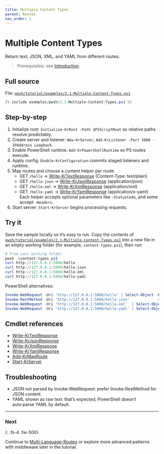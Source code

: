 ```yaml
---
title: Multiple Content Types
parent: Routes
nav_order: 1
---
```


# Multiple Content Types

Return text, JSON, XML, and YAML from different routes.

> Prerequisites: see [Introduction][Introduction].

## Full source

File: [`pwsh/tutorial/examples/2.1-Multiple-Content-Types.ps1`][2.1-Multiple-Content-Types.ps1]

```powershell
{% include examples/pwsh/2.1-Multiple-Content-Types.ps1 %}
```

## Step-by-step

1. Initialize root: `Initialize-KrRoot -Path $PSScriptRoot` so relative paths resolve predictably.
2. Create server and listener: `New-KrServer`; `Add-KrListener -Port 5000 -IPAddress Loopback`.
3. Enable PowerShell runtime: `Add-KrPowerShellRuntime` so PS routes execute.
4. Apply config: `Enable-KrConfiguration` commits staged listeners and runtime.
5. Map routes and choose a content helper per route:
      - GET `/hello` → [Write-KrTextResponse][Write-KrTextResponse] (Content-Type: text/plain)
      - GET `/hello-json` → [Write-KrJsonResponse][Write-KrJsonResponse] (application/json)
      - GET `/hello-xml` → [Write-KrXmlResponse][Write-KrXmlResponse] (application/xml)
      - GET `/hello-yaml` → [Write-KrYamlResponse][Write-KrYamlResponse] (application/x-yaml)
      Each helper accepts optional parameters like `-StatusCode`, and some accept `-Headers`.
6. Start server: `Start-KrServer` begins processing requests.

## Try it

Save the sample locally so it’s easy to run. Copy the contents of
[`pwsh/tutorial/examples/2.1-Multiple-Content-Types.ps1`][2.1-Multiple-Content-Types.ps1]
into a new file in an empty working folder (for example, `content-types.ps1`), then run:

```powershell
# From your working folder
pwsh .\content-types.ps1
curl http://127.0.0.1:5000/hello
curl http://127.0.0.1:5000/hello-json
curl http://127.0.0.1:5000/hello-xml
curl http://127.0.0.1:5000/hello-yaml
```

PowerShell alternatives:

```powershell
Invoke-WebRequest -Uri 'http://127.0.0.1:5000/hello' | Select-Object -ExpandProperty Content
Invoke-RestMethod -Uri 'http://127.0.0.1:5000/hello-json'             # auto-parses JSON
Invoke-WebRequest -Uri 'http://127.0.0.1:5000/hello-xml'  | Select-Object -ExpandProperty Content
Invoke-WebRequest -Uri 'http://127.0.0.1:5000/hello-yaml' | Select-Object -ExpandProperty Content
```

## Cmdlet references

- [Write-KrTextResponse][Write-KrTextResponse]
- [Write-KrJsonResponse][Write-KrJsonResponse]
- [Write-KrXmlResponse][Write-KrXmlResponse]
- [Write-KrYamlResponse][Write-KrYamlResponse]
- [Add-KrMapRoute][Add-KrMapRoute]
- [Start-KrServer][Start-KrServer]

## Troubleshooting

- JSON not parsed by Invoke‑WebRequest: prefer Invoke‑RestMethod for JSON content.
- YAML shown as raw text: that’s expected; PowerShell doesn’t auto‑parse YAML by default.

---

### Next

{: .fs-4 .fw-500}

Continue to [Multi-Language-Routes][Next] or explore more advanced patterns with middleware later in the tutorial.

[2.1-Multiple-Content-Types.ps1]: /pwsh/tutorial/examples/2.1-Multiple-Content-Types.ps1
[Write-KrTextResponse]: /pwsh/cmdlets/Write-KrTextResponse
[Write-KrJsonResponse]: /pwsh/cmdlets/Write-KrJsonResponse
[Write-KrXmlResponse]: /pwsh/cmdlets/Write-KrXmlResponse
[Write-KrYamlResponse]: /pwsh/cmdlets/Write-KrYamlResponse
[Add-KrMapRoute]: /pwsh/cmdlets/Add-KrMapRoute
[Start-KrServer]: /pwsh/cmdlets/Start-KrServer
[Next]: ./2.Multi-Language-Routes
[Introduction]: ../1.introduction/index#prerequisites

